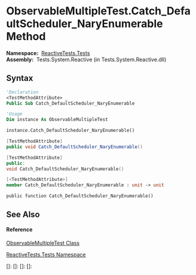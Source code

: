 # ObservableMultipleTest.Catch\_DefaultScheduler\_NaryEnumerable Method

**Namespace:**  [ReactiveTests.Tests](ReactiveTests.Tests\ReactiveTests.Tests.md)  
**Assembly:**  Tests.System.Reactive (in Tests.System.Reactive.dll)

## Syntax

```vb
'Declaration
<TestMethodAttribute> _
Public Sub Catch_DefaultScheduler_NaryEnumerable
```

```vb
'Usage
Dim instance As ObservableMultipleTest

instance.Catch_DefaultScheduler_NaryEnumerable()
```

```csharp
[TestMethodAttribute]
public void Catch_DefaultScheduler_NaryEnumerable()
```

```c++
[TestMethodAttribute]
public:
void Catch_DefaultScheduler_NaryEnumerable()
```

```fsharp
[<TestMethodAttribute>]
member Catch_DefaultScheduler_NaryEnumerable : unit -> unit 
```

```jscript
public function Catch_DefaultScheduler_NaryEnumerable()
```

## See Also

#### Reference

[ObservableMultipleTest Class](ObservableMultipleTest\ObservableMultipleTest.md)

[ReactiveTests.Tests Namespace](ReactiveTests.Tests\ReactiveTests.Tests.md)

[]: 
[]: 
[]: 
[]: 